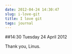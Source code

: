 ```yaml
---
date: 2012-04-24 14:30:47
slug: i-love-git
title: I love git
tags: journal
---
```


##14:30 Tuesday 24 April 2012

Thank you, Linus.
